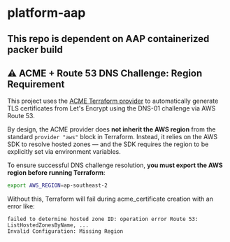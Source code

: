 # platform-aap

## This repo is dependent on AAP containerized packer build



## ⚠️ ACME + Route 53 DNS Challenge: Region Requirement

This project uses the [ACME Terraform provider](https://registry.terraform.io/providers/vancluever/acme/latest) to automatically generate TLS certificates from Let's Encrypt using the DNS-01 challenge via AWS Route 53.

By design, the ACME provider does **not inherit the AWS region** from the standard `provider "aws"` block in Terraform. Instead, it relies on the AWS SDK to resolve hosted zones — and the SDK requires the region to be explicitly set via environment variables.

To ensure successful DNS challenge resolution, **you must export the AWS region before running Terraform**:

```bash
export AWS_REGION=ap-southeast-2
```

Without this, Terraform will fail during acme_certificate creation with an error like:
```text
failed to determine hosted zone ID: operation error Route 53: ListHostedZonesByName, ...
Invalid Configuration: Missing Region
```
